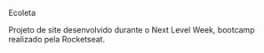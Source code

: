 Ecoleta

Projeto de site desenvolvido durante o Next Level Week, bootcamp realizado pela Rocketseat.